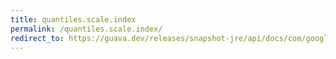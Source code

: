 ```yaml
---
title: quantiles.scale.index
permalink: /quantiles.scale.index/
redirect_to: https://guava.dev/releases/snapshot-jre/api/docs/com/google/common/math/Quantiles.Scale.html#index-int-
---
```

